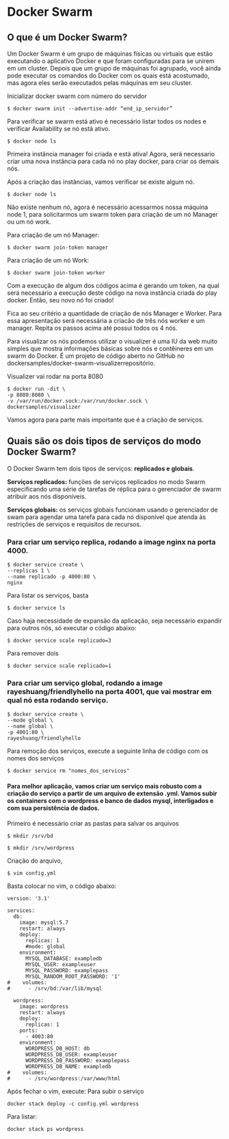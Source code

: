 # Docker Swarm


## O que é um Docker Swarm?
Um Docker Swarm é um grupo de máquinas físicas ou virtuais que estão executando o aplicativo Docker e que foram configuradas para se unirem em um cluster. Depois que um grupo de máquinas foi agrupado, você ainda pode executar os comandos do Docker com os quais está acostumado, mas agora eles serão executados pelas máquinas em seu cluster.

Inicializar docker swarm com número do servidor
~~~
$ docker swarm init --advertise-addr “end_ip_servidor”
~~~
Para verificar se swarm está ativo é necessário listar todos os nodes e verificar Availability se nó está ativo.
~~~
$ docker node ls
~~~
Primeira instância manager foi criada e está ativa!
Agora, será necessario criar uma nova instância para cada nó no play docker, para criar os demais nós.

Após a criação das instâncias, vamos verificar se existe algum nó.
~~~
$ docker node ls
~~~
Não existe nenhum nó, agora é necessário acessarmos nossa máquina node 1, para solicitarmos um swarm token para criação de um nó Manager ou um nó work.

Para criação de um nó Manager:
~~~
$ docker swarm join-token manager
~~~
Para criação de um nó Work:
~~~
$ docker swarm join-token worker
~~~

Com a execução de algum dos códigos acima é gerando um token, na qual será necessário a execução deste código na nova instância criada do play docker. Então, seu novo nó foi criado!

Fica ao seu critério a quantidade de criação de nós Manager e Worker. Para essa apresentação será necessária a criacão de três nós worker e um manager. Repita os passos acima até possui todos os 4 nós.


Para visualizar os nós podemos utilizar o visualizer é uma IU da web muito simples que mostra informações básicas sobre nós e contêineres em um swarm do Docker. É um projeto de código aberto no GitHub no dockersamples/docker-swarm-visualizerrepositório.

Visualizer vai rodar na porta 8080
~~~
$ docker run -dit \
-p 8080:8080 \
-v /var/run/docker.sock:/var/run/docker.sock \
dockersamples/visualizer
~~~
Vamos agora para parte mais importante que é a criação de serviços.

## Quais são os dois tipos de serviços do modo Docker Swarm?
O Docker Swarm tem dois tipos de serviços: **replicados e globais**.

**Serviços replicados:** funções de serviços replicados no modo Swarm especificando uma série de tarefas de réplica para o gerenciador de swarm atribuir aos nós disponíveis.

**Serviços globais:** os serviços globais funcionam usando o gerenciador de swam para agendar uma tarefa para cada nó disponível que atenda às restrições de serviços e requisitos de recursos.

### Para criar um serviço replica, rodando a image nginx na porta 4000.


~~~
$ docker service create \
--replicas 1 \
--name replicado -p 4000:80 \
nginx
~~~
Para listar os serviços, basta
~~~
$ docker service ls
~~~
Caso haja necessidade de expansão da aplicação, seja necessário expandir para outros nós, só executar o código abaixo:
~~~
$ docker service scale replicado=3
~~~
Para remover dois
~~~
$ docker service scale replicado=1
~~~

### Para criar um serviço global, rodando a image rayeshuang/friendlyhello na porta 4001, que vai mostrar em qual nó esta rodando serviço.


~~~
$ docker service create \
--mode global \
--name global \
-p 4001:80 \
rayeshuang/friendlyhello
~~~

Para remoção dos serviços, execute a seguinte linha de código com os nomes dos serviços
~~~
$ docker service rm "nomes_dos_servicos"
~~~

#### Para melhor aplicação, vamos criar um serviço mais robusto com a criação do serviço a partir de um arquivo de extensão .yml. Vamos subir os containers com o wordpress e banco de dados mysql, interligados e com sua persistência de dados.

Primeiro é necessário criar as pastas para salvar os arquivos
~~~
$ mkdir /srv/bd
~~~
~~~
$ mkdir /srv/wordpress
~~~
Criação do arquivo,
~~~
$ vim config.yml
~~~
Basta colocar no vim, o código abaixo:
~~~
version: '3.1'

services:
  db:
    image: mysql:5.7
    restart: always
    deploy:
      replicas: 1
      #mode: global 
    environment:
      MYSQL_DATABASE: exampledb
      MYSQL_USER: exampleuser
      MYSQL_PASSWORD: examplepass
      MYSQL_RANDOM_ROOT_PASSWORD: '1'
#    volumes:
#      - /srv/bd:/var/lib/mysql

  wordpress:
    image: wordpress
    restart: always
    deploy:
      replicas: 1   
    ports:
      - 4003:80
    environment:
      WORDPRESS_DB_HOST: db
      WORDPRESS_DB_USER: exampleuser
      WORDPRESS_DB_PASSWORD: examplepass
      WORDPRESS_DB_NAME: exampledb
#    volumes:
#      - /srv/wordpress:/var/www/html
~~~
Após fechar o vim, execute:
Para subir o serviço
~~~
docker stack deploy -c config.yml wordpress
~~~
Para listar:
~~~
docker stack ps wordpress
~~~



